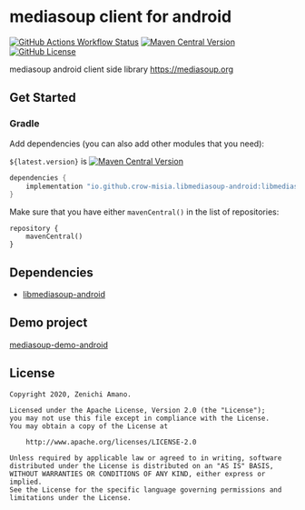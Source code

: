 # mediasoup client for android

[![GitHub Actions Workflow Status](https://img.shields.io/github/actions/workflow/status/crow-misia/libmediasoup-android/build.yml)](https://github.com/crow-misia/libmediasoup-android/actions/workflows/build.yml)
[![Maven Central Version](https://img.shields.io/maven-central/v/io.github.crow-misia.libmediasoup-android/libmediasoup-android)](https://central.sonatype.com/artifact/io.github.crow-misia.libmediasoup-android/libmediasoup-android)
[![GitHub License](https://img.shields.io/github/license/crow-misia/libmediasoup-android)](LICENSE)

mediasoup android client side library https://mediasoup.org

## Get Started

### Gradle

Add dependencies (you can also add other modules that you need):

`${latest.version}` is [![Maven Central Version](https://img.shields.io/maven-central/v/io.github.crow-misia.libmediasoup-android/libmediasoup-android)](https://central.sonatype.com/artifact/io.github.crow-misia.libmediasoup-android/libmediasoup-android)

```groovy
dependencies {
    implementation "io.github.crow-misia.libmediasoup-android:libmediasoup-android:${latest.version}"
}
```

Make sure that you have either `mavenCentral()` in the list of repositories:

```
repository {
    mavenCentral()
}
```

## Dependencies

* [libmediasoup-android](https://github.com/crow-misia/libmediasoup-android)

## Demo project

[mediasoup-demo-android](https://github.com/crow-misia/mediasoup-demo-android)

## License

```
Copyright 2020, Zenichi Amano.

Licensed under the Apache License, Version 2.0 (the "License");
you may not use this file except in compliance with the License.
You may obtain a copy of the License at

    http://www.apache.org/licenses/LICENSE-2.0

Unless required by applicable law or agreed to in writing, software
distributed under the License is distributed on an "AS IS" BASIS,
WITHOUT WARRANTIES OR CONDITIONS OF ANY KIND, either express or implied.
See the License for the specific language governing permissions and
limitations under the License.
```
